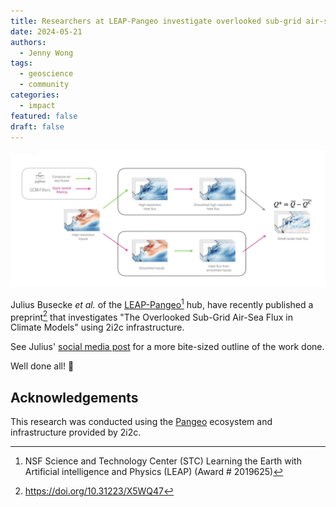 ```yaml
---
title: Researchers at LEAP-Pangeo investigate overlooked sub-grid air-sea heat flux in climate models
date: 2024-05-21
authors:
  - Jenny Wong
tags:
  - geoscience
  - community
categories:
  - impact
featured: false
draft: false
---
```


![Figure from the preprint showing large and small scale air-sea fluxes are separated](cover-featured.png "Figure from the [preprint](https://doi.org/10.31223/X5WQ47) showing large and small scale air-sea fluxes are separated. By Julius Busecke *et al.*, licensed under [CC BY 4.0](http://creativecommons.org/licenses/by/4.0/)")

Julius Busecke *et al.* of the [LEAP-Pangeo](https://leap-stc.github.io/intro.html)[^1] hub, have recently published a preprint[^2] that investigates "The Overlooked Sub-Grid Air-Sea Flux in Climate Models" using 2i2c infrastructure.

See Julius' [social media post](https://x.com/JuliusBusecke/status/1792930908900630735) for a more bite-sized outline of the work done.

Well done all! 🎉

## Acknowledgements

This research was conducted using the [Pangeo](../../../collaborators/pangeo/) ecosystem and infrastructure provided by 2i2c.

[^1]: NSF Science and Technology Center (STC) Learning the Earth with Artificial intelligence and Physics (LEAP) (Award # 2019625)
[^2]: https://doi.org/10.31223/X5WQ47
